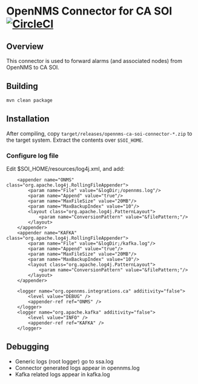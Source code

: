 # OpenNMS Connector for CA SOI [![CircleCI](https://circleci.com/gh/OpenNMS/ca-soi-connector.svg?style=svg)](https://circleci.com/gh/OpenNMS/ca-soi-connector)

## Overview

This connector is used to forward alarms (and associated nodes) from OpenNMS to CA SOI.

## Building

```
mvn clean package
```

## Installation

After compiling, copy `target/releases/opennms-ca-soi-connector-*.zip` to the target system.
Extract the contents over `$SOI_HOME`.

### Configure log file

Edit $SOI_HOME/resources/log4j.xml, and add:

```
    <appender name="ONMS" class="org.apache.log4j.RollingFileAppender">
        <param name="File" value="&logDir;/opennms.log"/>
        <param name="Append" value="true"/>
        <param name="MaxFileSize" value="20MB"/>
        <param name="MaxBackupIndex" value="10"/>
        <layout class="org.apache.log4j.PatternLayout">
            <param name="ConversionPattern" value="&filePattern;"/>
        </layout>
    </appender>
    <appender name="KAFKA" class="org.apache.log4j.RollingFileAppender">
        <param name="File" value="&logDir;/kafka.log"/>
        <param name="Append" value="true"/>
        <param name="MaxFileSize" value="20MB"/>
        <param name="MaxBackupIndex" value="10"/>
        <layout class="org.apache.log4j.PatternLayout">
            <param name="ConversionPattern" value="&filePattern;"/>
        </layout>
    </appender>

    <logger name="org.opennms.integrations.ca" additivity="false">
        <level value="DEBUG" />
       	<appender-ref ref="ONMS" />
    </logger>
    <logger name="org.apache.kafka" additivity="false">
        <level value="INFO" />
       	<appender-ref ref="KAFKA" />
    </logger>
```

## Debugging

* Generic logs (root logger) go to ssa.log
* Connector generated logs appear in opennms.log
* Kafka related logs appear in kafka.log

